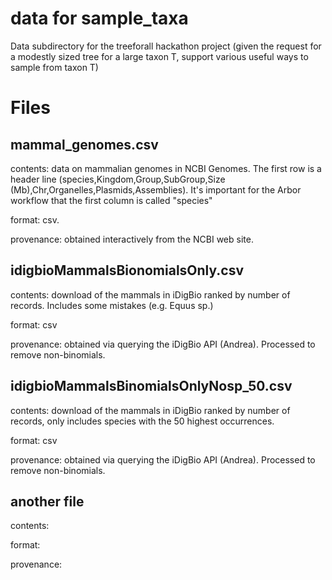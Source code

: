 data for sample_taxa
===========

Data subdirectory for the treeforall hackathon project (given the request for a modestly sized tree for a large taxon T, support various useful ways to sample from taxon T)

# Files 

## mammal_genomes.csv 

contents: data on mammalian genomes in NCBI Genomes. The first row is a header line (species,Kingdom,Group,SubGroup,Size (Mb),Chr,Organelles,Plasmids,Assemblies).  It's important for the Arbor workflow that the first column is called "species" 

format: csv.  

provenance: obtained interactively from the NCBI web site.   

## idigbioMammalsBionomialsOnly.csv 

contents: download of the mammals in iDigBio ranked by number of records. Includes some mistakes (e.g. Equus sp.)

format: csv

provenance: obtained via querying the iDigBio API (Andrea).  Processed to remove non-binomials.

## idigbioMammalsBinomialsOnlyNosp_50.csv

contents: download of the mammals in iDigBio ranked by number of records, only includes species with the 50 highest occurrences.

format: csv

provenance: obtained via querying the iDigBio API (Andrea). Processed to remove non-binomials.

## another file 

contents: 

format: 

provenance: 

